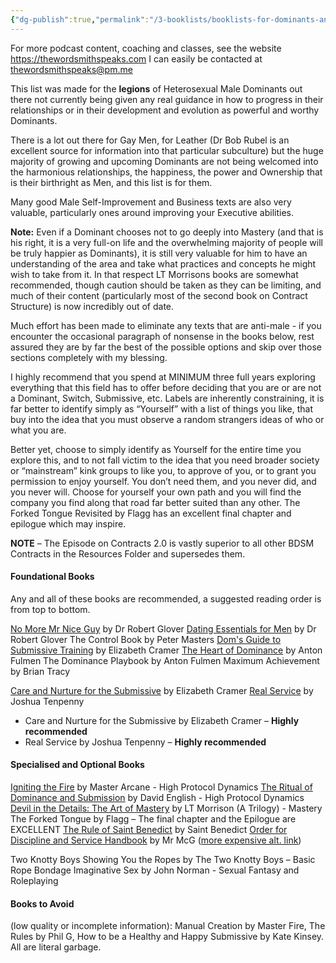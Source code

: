 ```yaml
---
{"dg-publish":true,"permalink":"/3-booklists/booklists-for-dominants-and-masters/"}
---
```



For more podcast content, coaching and classes, see the website https://thewordsmithspeaks.com
I can easily be contacted at thewordsmithspeaks@pm.me

This list was made for the **legions** of Heterosexual Male Dominants out there not currently being given any real guidance in how to progress in their relationships or in their development and evolution as powerful and worthy Dominants.

There is a lot out there for Gay Men, for Leather (Dr Bob Rubel is an excellent source for information into that particular subculture) but the huge majority of growing and upcoming Dominants are not being welcomed into the harmonious relationships, the happiness, the power and Ownership that is their birthright as Men, and this list is for them.

Many good Male Self-Improvement and Business texts are also very valuable, particularly ones around improving your Executive abilities.

**Note:** Even if a Dominant chooses not to go deeply into Mastery (and that is his right, it is a very full-on life and the overwhelming majority of people will be truly happier as Dominants), it is still very valuable for him to have an understanding of the area and take what practices and concepts he might wish to take from it. In that respect LT Morrisons books are somewhat recommended, though caution should be taken as they can be limiting, and much of their content (particularly most of the second book on Contract Structure) is now incredibly out of date.

Much effort has been made to eliminate any texts that are anti-male - if you encounter the occasional paragraph of nonsense in the books below, rest assured they are by far the best of the possible options and skip over those sections completely with my blessing.

I highly recommend that you spend at MINIMUM three full years exploring everything that this field has to offer before deciding that you are or are not a Dominant, Switch, Submissive, etc. Labels are inherently constraining, it is far better to identify simply as “Yourself” with a list of things you like, that buy into the idea that you must observe a random strangers ideas of who or what you are.

Better yet, choose to simply identify as Yourself for the entire time you explore this, and to not fall victim to the idea that you need broader society or “mainstream” kink groups to like you, to approve of you, or to grant you permission to enjoy yourself. You don’t need them, and you never did, and you never will. Choose for yourself your own path and you will find the company you find along that road far better suited than any other. The Forked Tongue Revisited by Flagg has an excellent final chapter and epilogue which may inspire.

**NOTE** – The Episode on Contracts 2.0 is vastly superior to all other BDSM Contracts in the Resources Folder and supersedes them.

#### Foundational Books

Any and all of these books are recommended, a suggested reading order is from top to bottom.

[No More Mr Nice Guy](https://amzn.to/33H1KDz) by Dr Robert Glover
[Dating Essentials for Men](https://amzn.to/2UMCkCI) by Dr Robert Glover
The Control Book by Peter Masters
[Dom's Guide to Submissive Training](https://amzn.to/35In3Xd) by Elizabeth Cramer
[The Heart of Dominance](https://amzn.to/32rY6Nw) by Anton Fulmen
The Dominance Playbook by Anton Fulmen
Maximum Achievement by Brian Tracy

[Care and Nurture for the Submissive](https://amzn.to/2J0wnMy) by Elizabeth Cramer
[Real Service](https://amzn.to/2oIfwHo) by Joshua Tenpenny






- Care and Nurture for the Submissive by Elizabeth Cramer – **Highly recommended**
- Real Service by Joshua Tenpenny – **Highly recommended**

#### Specialised and Optional Books

[Igniting the Fire](https://amzn.to/2J3mzBo) by Master Arcane - High Protocol Dynamics
[The Ritual of Dominance and Submission](https://amzn.to/32qyctB) by David English - High Protocol Dynamics
[Devil in the Details: The Art of Mastery](https://amzn.to/35LJx9C) by LT Morrison (A Trilogy) - Mastery
The Forked Tongue by Flagg – The final chapter and the Epilogue are EXCELLENT
[The Rule of Saint Benedict](https://amzn.to/39LjYqb) by Saint Benedict
[Order for Discipline and Service Handbook](http://www.lulu.com/au/en/shop/order-for-discipline-and-service/order-for-discipline-and-service-handbook/paperback/product-5380059.html) by Mr McG ([more expensive alt. link](https://amzn.to/2J0h9Xz))

Two Knotty Boys Showing You the Ropes by The Two Knotty Boys – Basic Rope Bondage
Imaginative Sex by John Norman - Sexual Fantasy and Roleplaying

#### Books to Avoid 

(low quality or incomplete information): Manual Creation by Master Fire, The Rules by Phil G, How to be a Healthy and Happy Submissive by Kate Kinsey. All are literal garbage.
